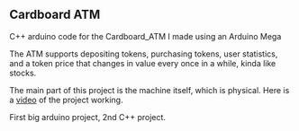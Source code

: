 Cardboard ATM
---------------------------------------------------------------------------------

C++ arduino code for the Cardboard_ATM I made using an Arduino Mega

The ATM supports depositing tokens, purchasing tokens, user statistics, and a token price that changes in value every once in a while, kinda like stocks.

The main part of this project is the machine itself, which is physical. Here is a [video](https://youtube.com/shorts/6ovZUMq-si0?feature=share) of the project working.

First big arduino project, 2nd C++ project.
